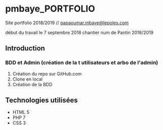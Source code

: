 # pmbaye_PORTFOLIO
Site portfolio 2018/2019 // papaoumar.mbaye@lepoles.com

début du travail le 7 septembre 2018 chantier num de Pantin 2018/2019

## Introduction 
### BDD et Admin  (création de la t utilisateurs et arbo de l'admin)
1. Création du repo sur GitHub.com
2. Clone en local
3. Création de la BDD
## Technologies utilisées 
* HTML 5
* PHP 7
* CSS 3




